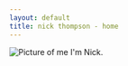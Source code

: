 ```yaml
---
layout: default
title: nick thompson - home
---
```


![Picture of me](http://distilleryimage0.ak.instagram.com/9ba243a6b3b711e388f61200cc92a940_8.jpg)
I'm Nick.
